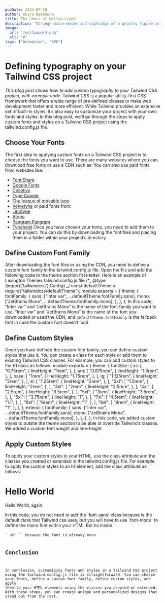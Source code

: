 ```yaml
---
pubDate: 2023-07-18
author: Akira Nakamura
title: The Ghost of Willow Creek
description: "Strange occurrences and sightings of a ghostly figure in the small town of Willow Creek lead a group of teenagers on a thrilling adventure to uncover the truth."
image:
  url: "/wallpaper4.png"
  alt: "#"
tags: ["Animation", "SVG"]
---
```


# Defining typography on your Tailwind CSS project

_This blog post shows how to add custom typography to your Tailwind CSS project, with example code._
Tailwind CSS is a popular utility-first CSS framework that offers a wide range of pre-defined classes to make web development faster and more efficient. While Tailwind provides an extensive set of built-in styles, it’s also easy to customize your project with your own fonts and styles. In this blog post, we’ll go through the steps to apply custom fonts and styles on a Tailwind CSS project using the tailwind.config.js file.

## Choose Your Fonts

The first step to applying custom fonts on a Tailwind CSS project is to choose the fonts you want to use. There are many websites where you can download free fonts or use a CDN such as: You can also use paid fonts from websites like:

- [Font Share](https://www.fontshare.com/)
- [Google Fonts](https://fonts.google.com/)
- [Colletivo](https://www.collletttivo.it/)
- [Type Cooper](http://coopertype.org/)
- [The league of movable type](https://www.theleagueofmoveabletype.com/)
- [Velvetyne](https://velvetyne.fr/)
  or paid fonts from:
- [Linotype](https://www.linotype.com)
- [Atypo](https://www.atipofoundry.com/)
- [Pangram Pangram](https://pangrampangram.com/)
- [Typeheist](https://typeheist.co/) Once you have chosen your fonts, you need to add them to your project. You can do this by downloading the font files and placing them in a folder within your project’s directory.

## Define Custom Font Family

After downloading the font files or using the CDN, you need to define a custom font family in the tailwind.config.js file. Open the file and add the following code to the theme section.first-letter: Here is an example of Lexington Themes talwind.config.js file
/\*_ @type {import('tailwindcss').Config} _/
const defaultTheme = require("tailwindcss/defaultTheme");
module.exports = {
theme: {
fontFamily: {
sans: ["Inter var", ...defaultTheme.fontFamily.sans],
mono: ["JetBrains Mono", ...defaultTheme.fontFamily.mono],
},
},
};
In this code, “Inter var” and “JetBrains Mono” is the name of the font family you want to use, “Inter var” and “JetBrains Mono” is the name of the font you downloaded or used the CDN, and `defaultTheme.fontFamily` is the fallback font in case the custom font doesn’t load.

## Define Custom Styles

Once you have defined the custom font family, you can define custom styles that use it. You can create a class for each style or add them to existing Tailwind CSS classes. For example, you can add custom styles to the h1 class as follows:
module.exports = {
theme: {
fontSize: {
xs: [
"0.75rem",
{
lineHeight: "1rem",
},
],
sm: [
"0.875rem",
{
lineHeight: "1.5rem",
},
],
base: [
"1rem",
{
lineHeight: "1.75rem",
},
],
lg: [
"1.125rem",
{
lineHeight: "2rem",
},
],
xl: [
"1.25rem",
{
lineHeight: "2rem",
},
],
"2xl": [
"1.5rem",
{
lineHeight: "2rem",
},
],
"3xl": [
"2rem",
{
lineHeight: "2.5rem",
},
],
"4xl": [
"2.5rem",
{
lineHeight: "3.5rem",
},
],
"5xl": [
"3rem",
{
lineHeight: "3.5rem",
},
],
"6xl": [
"3.75rem",
{
lineHeight: "1",
},
],
"7xl": [
"4.5rem",
{
lineHeight: "1.1",
},
],
"8xl": [
"6rem",
{
lineHeight: "1",
},
],
"9xl": [
"8rem",
{
lineHeight: "1",
},
],
},
extend: {
fontFamily: {
sans: ["Inter var", ...defaultTheme.fontFamily.sans],
mono: ["JetBrains Mono", ...defaultTheme.fontFamily.mono],
},
},
},
};
In this code, we added custom styles to outsite the theme section to be able ot override Tailwind’s classes. We added a custom font weight and line-height.

## Apply Custom Styles

To apply your custom styles to your HTML, use the class attribute and the classes you created or extended in the tailwind.config.js file. For example, to apply the custom styles to an h1 element, add the class attribute as follows:
<h1 class="font-sans">Hello World</h1>
<p class="font-mono">Hello World, again</p>
In this code, you do not need to add the `font-sans` class because is the default class that Tailwind css uses, but you will have to use `font-mono` to define the mono font within your HTMl. But no inside `<pre>` or `<code>` because the font is already mono

## Conclusion

In conclusion, customizing fonts and styles in a Tailwind CSS project using the tailwind.config.js file is straightforward. You can choose your fonts, define a custom font family, define custom styles, and apply them to your HTML elements using the classes you created or extended. With these steps, you can create unique and personalized designs that stand out from the rest.

